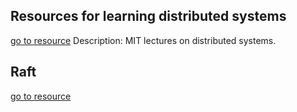 ## Resources for learning distributed systems

[go to resource](https://www.youtube.com/watch?v=cQP8WApzIQQ&list=PLrw6a1wE39_tb2fErI4-WkMbsvGQk9_UB)
	Description: MIT lectures on distributed systems.

## Raft
[go to resource](https://raft.github.io/)
